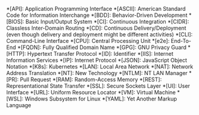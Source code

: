 <!--
SPDX-FileCopyrightText: © 2024 Siemens Healthcare GmbH
SPDX-License-Identifier: MIT
-->

*[API]: Application Programming Interface
*[ASCII]: American Standard Code for Information Interchange
*[BDD]: Behavior-Driven Development
*[BIOS]: Basic Input/Output System
*[CI]: Continuous Integration
*[CIDR]: Classless Inter-Domain Routing
*[CD]: Continuous Delivery/Deployment (even though delivery and deployment might be different activities)
*[CLI]: Command-Line Interface
*[CPU]: Central Processing Unit
*[e2e]: End-To-End
*[FQDN]: Fully Qualified Domain Name
*[GPG]: GNU Privacy Guard
*[HTTP]: Hypertext Transfer Protocol
*[ID]: Identifier
*[IIS]: Internet Information Services
*[IP]: Internet Protocol
*[JSON]: JavaScript Object Notation
*[K8s]: Kubernetes
*[LAN]: Local Area Network
*[NAT]: Network Address Translation
*[NT]: New Technology
*[NTLM]: NT LAN Manager
*[PR]: Pull Request
*[RAM]: Random-Access Memory
*[REST]: Representational State Transfer
*[SSL]: Secure Sockets Layer
*[UI]: User Interface
*[URL]: Uniform Resource Locator
*[VM]: Virtual Machine
*[WSL]: Windows Subsystem for Linux
*[YAML]: Yet Another Markup Language